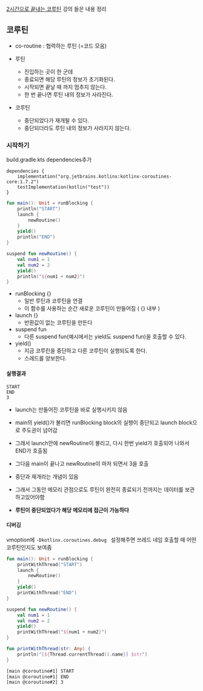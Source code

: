 [2시간으로 끝내는 코루틴](https://www.inflearn.com/course/lecture?courseSlug=2%EC%8B%9C%EA%B0%84%EC%9C%BC%EB%A1%9C-%EB%81%9D%EB%82%B4%EB%8A%94-%EC%BD%94%EB%A3%A8%ED%8B%B4&unitId=174684&tab=curriculum) 강의 들은 내용 정리



## 코루틴

- co-routine : 협력하는 루틴 (=코드 모음)

- 루틴 
  - 진입하는 곳이 한 군데
  - 종료되면 해당 루틴의 정보가 초기화된다.
  - 시작되면 끝날 때 까지 멈추지 않는다.
  - 한 번 끝나면 루틴 내의 정보가 사라진다.
- 코루틴
  - 중단되었다가 재개될 수 있다.
  - 중단되더라도 루틴 내의 정보가 사라지지 않는다.



### 시작하기

build.gradle.kts dependencies추가 

```
dependencies {
    implementation("org.jetbrains.kotlinx:kotlinx-coroutines-core:1.7.2")
    testImplementation(kotlin("test"))
}
```





```kotlin
fun main(): Unit = runBlocking {
    println("START")
    launch {
        newRoutine()
    }
    yield()
    println("END")
}

suspend fun newRoutine() {
    val num1 = 1
    val num2 = 2
    yield() 
    println("${num1 + num2}")
}
```

- runBlocking {}
  - 일반 루틴과 코루틴을 연결
  - 이 함수를 사용하는 순간 새로운 코루틴이 만들어짐 ( {} 내부 )
- launch {}
  - 반환값이 없는 코루틴을 만든다
- suspend fun
  - 다른 suspend fun(예시에서는 yield도 suspend fun)을 호출할 수 있다.
- yield()
  - 지금 코루린을 중단하고 다른 코루틴이 실행되도록 한다.
  - 스레드를 양보한다.



#### 실행결과

```
START
END
3
```

- launch는 만들어진 코루틴을 바로 실행시키지 않음
- main의 yield()가 불리면 runBlocking block의 실행이 중단되고 launch block으로 주도권이 넘어감
- 그래서 launch안에 newRoutine이 불리고, 다시 한번 yield가 호출되어 나와서 END가 호출됨
- 그다음 main이 끝나고 newRoutine이 마저 되면서 3을 호출



- 중단과 재개라는 개념이 있음
- 그래서 그동안 메모리 관점으로도 루틴이 완전히 종료되기 전까지는 데이터를 보관하고있어야함
- **루틴이 중단되었다가 해당 메모리에 접근이 가능하다**



#### 디버깅

vmoption에 `-Dkotlinx.coroutines.debug ` 설정해주면 쓰레드 네임 호출할 때 어떤 코루틴인지도 보여줌



```kotlin
fun main(): Unit = runBlocking {
    printWithThread("START")
    launch {
        newRoutine()
    }
    yield()
    printWithThread("END")
}

suspend fun newRoutine() {
    val num1 = 1
    val num2 = 2
    yield()
    printWithThread("${num1 + num2}")
}

fun printWithThread(str: Any) {
    println("[${Thread.currentThread().name}] $str")
}
```

```bash
[main @coroutine#1] START
[main @coroutine#1] END
[main @coroutine#2] 3
```



